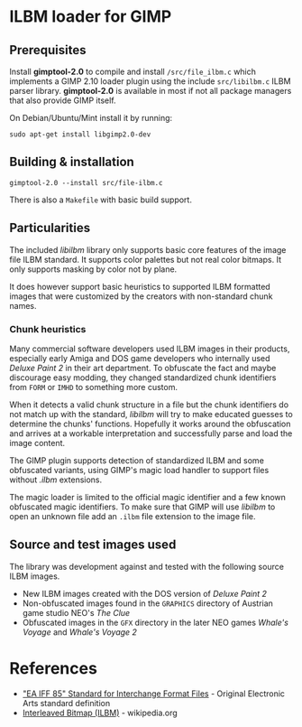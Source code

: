 # ILBM loader for GIMP

## Prerequisites

Install **gimptool-2.0** to compile and install ```/src/file_ilbm.c``` which implements a GIMP 2.10 loader plugin using the include ```src/libilbm.c``` ILBM parser library. **gimptool-2.0** is available in most if not all package managers that also provide GIMP itself.

On Debian/Ubuntu/Mint install it by running:

```
sudo apt-get install libgimp2.0-dev
```

## Building & installation

```
gimptool-2.0 --install src/file-ilbm.c
```

There is also a `Makefile` with basic build support.

## Particularities

The included *libilbm* library only supports basic core features of the image file ILBM standard. It supports color palettes but not real color bitmaps. It only supports masking by color not by plane.

It does however support basic heuristics to supported ILBM formatted images that were customized by the creators with non-standard chunk names.

### Chunk heuristics

Many commercial software developers used ILBM images in their products, especially early Amiga and DOS game developers who internally used *Deluxe Paint 2* in their art department. To obfuscate the fact and maybe discourage easy modding, they changed standardized chunk identifiers from `FORM` or `IMHD` to something more custom.

When it detects a valid chunk structure in a file but the chunk identifiers do not match up with the standard, *libilbm* will try to make educated guesses to determine the chunks' functions. Hopefully it works around the obfuscation and arrives at a workable interpretation and successfully parse and load the image content.

The GIMP plugin supports detection of standardized ILBM and some obfuscated variants, using GIMP's magic load handler to support files without *.ilbm* extensions.

The magic loader is limited to the official magic identifier and a few known obfuscated magic identifiers. To make sure that GIMP will use *libilbm* to open an unknown file add an `.ilbm` file extension to the image file.

## Source and test images used

The library was development against and tested with the following source ILBM images.

* New ILBM images created with the DOS version of *Deluxe Paint 2*
* Non-obfuscated images found in the `GRAPHICS` directory of Austrian game studio NEO's *The Clue*
* Obfuscated images in the `GFX` directory in the later NEO games *Whale's Voyage* and *Whale's Voyage 2*

# References

* ["EA IFF 85" Standard for Interchange Format Files](https://www.martinreddy.net/gfx/2d/IFF.txt) - Original Electronic Arts standard definition
* [Interleaved Bitmap (ILBM)](https://en.wikipedia.org/wiki/ILBM) - wikipedia.org
